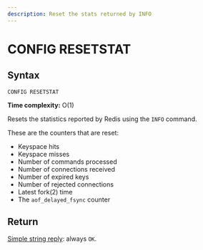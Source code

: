 ```yaml
---
description: Reset the stats returned by INFO
---
```


# CONFIG RESETSTAT

## Syntax

    CONFIG RESETSTAT 

**Time complexity:** O(1)

Resets the statistics reported by Redis using the `INFO` command.

These are the counters that are reset:

* Keyspace hits
* Keyspace misses
* Number of commands processed
* Number of connections received
* Number of expired keys
* Number of rejected connections
* Latest fork(2) time
* The `aof_delayed_fsync` counter

## Return

[Simple string reply](https://redis.io/docs/reference/protocol-spec#resp-simple-strings): always `OK`.

